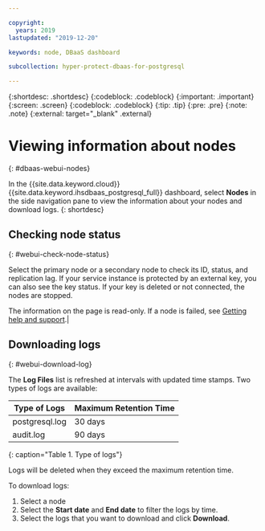 ```yaml
---

copyright:
  years: 2019
lastupdated: "2019-12-20"

keywords: node, DBaaS dashboard

subcollection: hyper-protect-dbaas-for-postgresql

---
```


{:shortdesc: .shortdesc}
{:codeblock: .codeblock}
{:important: .important}
{:screen: .screen}
{:codeblock: .codeblock}
{:tip: .tip}
{:pre: .pre}
{:note: .note}
{:external: target="_blank" .external}

# Viewing information about nodes
{: #dbaas-webui-nodes}

In the {{site.data.keyword.cloud}} {{site.data.keyword.ihsdbaas_postgresql_full}} dashboard, select **Nodes** in the side navigation pane to view the information about your nodes and download logs.
{: shortdesc}

## Checking node status
{: #webui-check-node-status}

Select the primary node or a secondary node to check its ID, status, and replication lag. If your service instance is protected by an external key, you can also see the key status. If your key is deleted or not connected, the nodes are stopped.

The information on the page is read-only. If a node is failed, see [Getting help and support](/docs/services/hyper-protect-dbaas-for-postgresql?topic=hyper-protect-dbaas-for-postgresql-getting-help-and-support).|

## Downloading logs
{: #webui-download-log}

The **Log Files** list is refreshed at intervals with updated time stamps. Two types of logs are available:

|Type of Logs|Maximum Retention Time|
|-----------|-----------|
|postgresql.log|30 days|
|audit.log |90 days|
{: caption="Table 1. Type of logs"}

Logs will be deleted when they exceed the maximum retention time.

To download logs:

1. Select a node
2. Select the **Start date** and **End date** to filter the logs by time.
3. Select the logs that you want to download and click **Download**.
